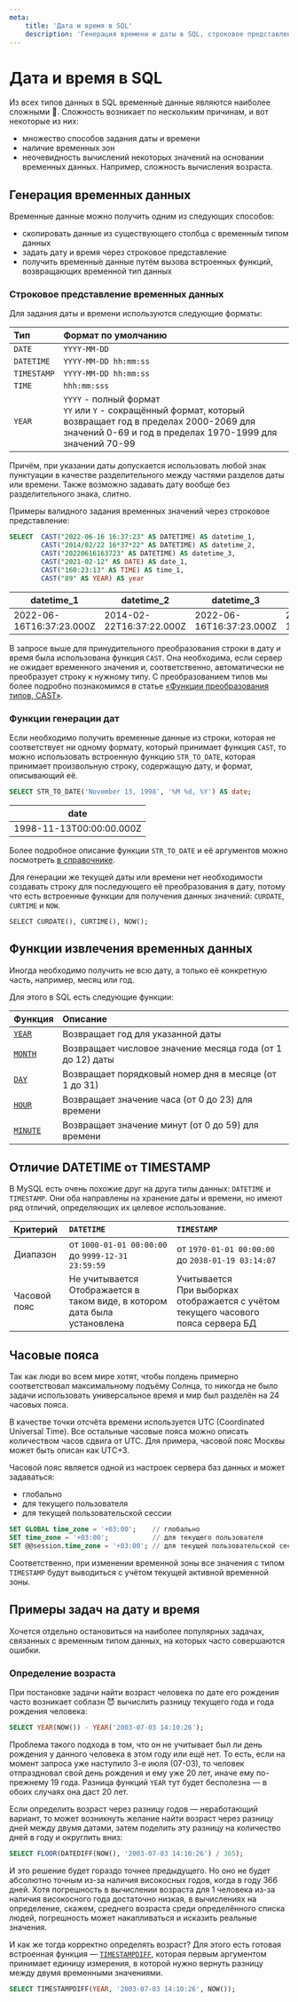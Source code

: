 ```yaml
---
meta:
    title: 'Дата и время в SQL'
    description: 'Генерация времени и даты в SQL, строковое представление временных значений. Определение возраста в SQL.'
---
```


# Дата и время в SQL

Из всех типов данных в SQL временны́е данные являются наиболее сложными 🤯.
Сложность возникает по нескольким причинам, и вот некоторые из них:

-   множество способов задания даты и времени
-   наличие временных зон
-   неочевидность вычислений некоторых значений на основании временных данных.
    Например, сложность вычисления возраста.

## Генерация временных данных

Временные данные можно получить одним из следующих способов:

-   скопировать данные из существующего столбца с временны́м типом данных
-   задать дату и время через строковое представление
-   получить временны́е данные путём вызова встроенных функций, возвращающих временной тип данных

### Строковое представление временных данных

Для задания даты и времени используются следующие форматы:

| Тип         | Формат по умолчанию                                                                                                                                                          |
| :---------- | :--------------------------------------------------------------------------------------------------------------------------------------------------------------------------- |
| `DATE`      | `YYYY-MM-DD`                                                                                                                                                                 |
| `DATETIME`  | `YYYY-MM-DD hh:mm:ss`                                                                                                                                                        |
| `TIMESTAMP` | `YYYY-MM-DD hh:mm:ss`                                                                                                                                                        |
| `TIME`      | `hhh:mm:sss`                                                                                                                                                                 |
| `YEAR`      | `YYYY` - полный формат <br /> `YY` или `Y` - сокращённый формат, который возвращает год в пределах 2000-2069 для значений 0-69 и год в пределах 1970-1999 для значений 70-99 |

Причём, при указании даты допускается использовать любой знак пунктуации в качестве разделительного между частями разделов даты или времени.
Также возможно задавать дату вообще без разделительного знака, слитно.

Примеры валидного задания временных значений через строковое представление:

```sql
SELECT  CAST("2022-06-16 16:37:23" AS DATETIME) AS datetime_1,
        CAST("2014/02/22 16*37*22" AS DATETIME) AS datetime_2,
        CAST("20220616163723" AS DATETIME) AS datetime_3,
        CAST("2021-02-12" AS DATE) AS date_1,
        CAST("160:23:13" AS TIME) AS time_1,
        CAST("89" AS YEAR) AS year
```

| datetime_1               | datetime_2               | datetime_3               | date_1                   | time_1    | year |
| ------------------------ | ------------------------ | ------------------------ | ------------------------ | --------- | ---- |
| 2022-06-16T16:37:23.000Z | 2014-02-22T16:37:22.000Z | 2022-06-16T16:37:23.000Z | 2021-02-12T00:00:00.000Z | 160:23:13 | 1989 |

В запросе выше для принудительного преобразования строки в дату и время была использована функция `CAST`.
Она необходима, если сервер не ожидает временного значения и, соответственно, автоматически не преобразует строку
к нужному типу. С преобразованием типов мы более подробно познакомимся в статье <a href="https://sql-academy.org/guide/type-conversion-functions" target="_blank">«Функции преобразования типов, CAST»</a>.

### Функции генерации дат

Если необходимо получить временные данные из строки, которая не соответствует ни одному формату, который принимает
функция `CAST`, то можно использовать встроенную функцию `STR_TO_DATE`, которая принимает произвольную строку, содержащую дату, и формат, описывающий её.

```sql
SELECT STR_TO_DATE('November 13, 1998', '%M %d, %Y') AS date;
```

| date                     |
| ------------------------ |
| 1998-11-13T00:00:00.000Z |

Более подробное описание функции `STR_TO_DATE` и её аргументов можно посмотреть <a href="https://sql-academy.org/handbook/str_to_date" target="_blank">в справочнике</a>.

Для генерации же текущей даты или времени нет необходимости создавать строку для последующего её преобразования в дату,
потому что есть встроенные функции для получения данных значений: `CURDATE`, `CURTIME` и `NOW`.

```sql-executable
SELECT CURDATE(), CURTIME(), NOW();
```

## Функции извлечения временных данных

Иногда необходимо получить не всю дату, а только её конкретную часть, например,
месяц или год.

Для этого в SQL есть следующие функции:

| Функция                                                                        | Описание                                                   |
| :----------------------------------------------------------------------------- | :--------------------------------------------------------- |
| <a href="https://sql-academy.org/handbook/year" target="_blank">`YEAR`</a>     | Возвращает год для указанной даты                          |
| <a href="https://sql-academy.org/handbook/month" target="_blank">`MONTH`</a>   | Возвращает числовое значение месяца года (от 1 до 12) даты |
| <a href="https://sql-academy.org/handbook/day" target="_blank">`DAY`</a>       | Возвращает порядковый номер дня в месяце (от 1 до 31)      |
| <a href="https://sql-academy.org/handbook/hour" target="_blank">`HOUR`</a>     | Возвращает значение часа (от 0 до 23) для времени          |
| <a href="https://sql-academy.org/handbook/minute" target="_blank">`MINUTE`</a> | Возвращает значение минут (от 0 до 59) для времени         |

## Отличие DATETIME от TIMESTAMP

В MySQL есть очень похожие друг на друга типы данных: `DATETIME` и `TIMESTAMP`. Они оба направлены на хранение даты и времени, но имеют ряд отличий, определяющих их целевое использование.

| Критерий     | `DATETIME`                                                                       | `TIMESTAMP`                                                                              |
| :----------- | :------------------------------------------------------------------------------- | :--------------------------------------------------------------------------------------- |
| Диапазон     | от `1000-01-01 00:00:00` <br /> до `9999-12-31 23:59:59`                         | от `1970-01-01 00:00:00` <br /> до `2038-01-19 03:14:07`                                 |
| Часовой пояс | Не учитывается <br /> Отображается в таком виде, в котором дата была установлена | Учитывается <br /> При выборках отображается с учётом текущего часового пояса сервера БД |

## Часовые пояса

Так как люди во всем мире хотят, чтобы полдень примерно соответствовал максимальному подъёму Солнца, то никогда не было задачи
использовать универсальное время и мир был разделён на 24 часовых пояса.

В качестве точки отсчёта времени используется UTC (Coordinated Universal Time). Все остальные часовые пояса можно описать
количеством часов сдвига от UTC. Для примера, часовой пояс Москвы может быть описан как UTC+3.

Часовой пояс является одной из настроек сервера баз данных и может задаваться:

-   глобально
-   для текущего пользователя
-   для текущей пользовательской сессии

```sql
SET GLOBAL time_zone = '+03:00';    // глобально
SET time_zone = '+03:00';           // для текущего пользователя
SET @@session.time_zone = '+03:00'; // для текущей пользовательской сессии
```

Соответственно, при изменении временной зоны все значения с типом `TIMESTAMP` будут выводиться с учётом текущей активной временной зоны.

## Примеры задач на дату и время

Хочется отдельно остановиться на наиболее популярных задачах, связанных с временным типом данных,
на которых часто совершаются ошибки.

### Определение возраста

При постановке задачи найти возраст человека по дате его рождения часто возникает соблазн 😈 вычислить
разницу текущего года и года рождения человека:

```sql
SELECT YEAR(NOW()) - YEAR('2003-07-03 14:10:26');
```

Проблема такого подхода в том, что он не учитывает был ли день рождения у данного человека в этом году или ещё нет.
То есть, если на момент запроса уже наступило 3-е июля (07-03), то человек отпраздновал свой день рождения и ему уже 20 лет,
иначе ему по-прежнему 19 года.
Разница функций `YEAR` тут будет бесполезна — в обоих случаях она даст 20 лет.

Если определить возраст через разницу годов — неработающий вариант, то может возникнуть желание найти возраст через
разницу дней между двумя датами, затем поделить эту разницу на количество дней в году и округлить вниз:

```sql
SELECT FLOOR(DATEDIFF(NOW(), '2003-07-03 14:10:26') / 365);
```

И это решение будет гораздо точнее предыдущего. Но оно не будет абсолютно точным из-за наличия високосных годов, когда в году 366 дней.
Хотя погрешность в вычислении возраста для 1 человека из-за наличия високосного года достаточно низкая, в вычислениях на определение, скажем,
среднего возраста среди определённого списка людей, погрешность может накапливаться и исказить реальные значения.

И как же тогда корректно определять возраст? Для этого есть готовая встроенная функция — <a href="https://sql-academy.org/handbook/timestampdiff" target="_blank">`TIMESTAMPDIFF`</a>,
которая первым аргументом принимает единицу измерения, в которой нужно вернуть разницу между двумя временными значениями.

```sql
SELECT TIMESTAMPDIFF(YEAR, '2003-07-03 14:10:26', NOW());
```
